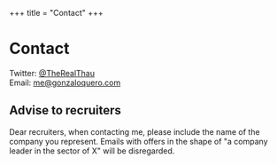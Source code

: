+++
title = "Contact"
+++

# Contact

Twitter: [@TheRealThau](https://twitter.com/TheRealThau)\
Email: [me@gonzaloquero.com](me@gonzaloquero.com)

## Advise to recruiters

Dear recruiters, when contacting me, please include the name of the company you
represent. Emails with offers in the shape of "a company leader in the sector
of X" will be disregarded.
